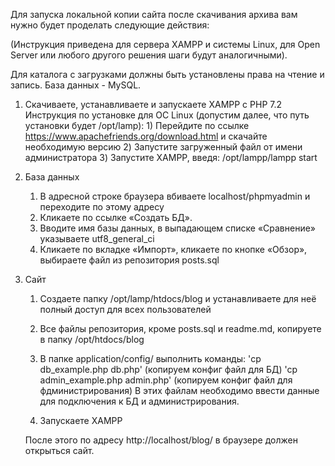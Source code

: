 Для запуска локальной копии сайта после скачивания архива вам нужно будет проделать следующие действия:

(Инструкция приведена для сервера XAMPP и системы Linux, для Open Server или любого другого решения шаги будут аналогичными).

Для каталога с загрузками должны быть установлены права на чтение и запись.
База данных - MySQL.

1. Скачиваете, устанавливаете и запускаете XAMPP с PHP 7.2 
	Инструкция по установке для ОС Linux (допустим далее, что путь установки будет /opt/lamp):
		1) Перейдите по ссылке https://www.apachefriends.org/download.html и скачайте необходимую версию
		2) Запустите загруженный файл от имени администратора
		3) Запустите XAMPP, введя: /opt/lampp/lampp start
2. База данных
	1. В адресной строке браузера вбиваете localhost/phpmyadmin и переходите по этому адресу
	2. Кликаете по ссылке «Создать БД».
	3. Вводите имя базы данных, в выпадающем списке «Сравнение» указываете utf8_general_ci
	4. Кликаете по вкладке «Импорт», кликаете по кнопке «Обзор», выбираете файл из репозитория posts.sql

3. Сайт
	1. Создаете папку /opt/lamp/htdocs/blog и устанавливаете для неё полный доступ для всех пользователей
	
	2. Все файлы репозитория, кроме posts.sql и readme.md, копируете в папку /opt/htdocs/blog
	
	3. В папке application/config/ выполнить команды:
	  'cp db_example.php db.php'       (копируем конфиг файл для БД)
	  'cp admin_example.php admin.php'    (копируем конфиг файл для фдминистрирования)
       В этих файлам необходимо ввести данные для подключения к БД и администрирования.

	4. Запускаете XAMPP

	После этого по адресу http://localhost/blog/ в браузере должен открыться сайт.


